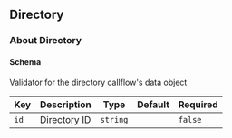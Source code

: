 ## Directory

### About Directory

#### Schema

Validator for the directory callflow's data object



Key | Description | Type | Default | Required
--- | ----------- | ---- | ------- | --------
`id` | Directory ID | `string` |   | `false`


